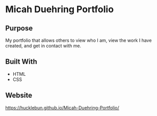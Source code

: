 # Micah Duehring Portfolio

## Purpose
My portfolio that allows others to view who I am, view the work I have created, and get in contact with me.

## Built With
* HTML
* CSS

## Website
https://hucklebun.github.io/Micah-Duehring-Portfolio/
